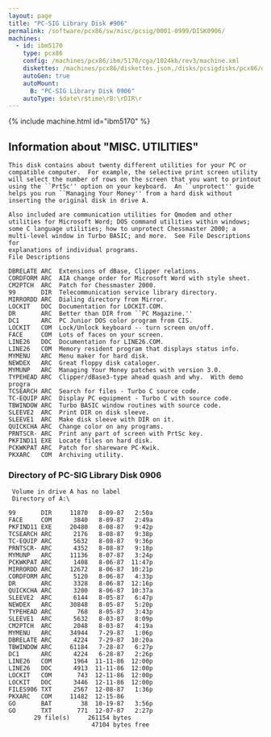 ```yaml
---
layout: page
title: "PC-SIG Library Disk #906"
permalink: /software/pcx86/sw/misc/pcsig/0001-0999/DISK0906/
machines:
  - id: ibm5170
    type: pcx86
    config: /machines/pcx86/ibm/5170/cga/1024kb/rev3/machine.xml
    diskettes: /machines/pcx86/diskettes.json,/disks/pcsigdisks/pcx86/diskettes.json
    autoGen: true
    autoMount:
      B: "PC-SIG Library Disk 0906"
    autoType: $date\r$time\rB:\rDIR\r
---
```


{% include machine.html id="ibm5170" %}

## Information about "MISC. UTILITIES"

    This disk contains about twenty different utilities for your PC or
    compatible computer.  For example, the selective print screen utility
    will select the number of rows on the screen that you want to printout
    using the ``PrtSc'' option on your keyboard.  An ``unprotect'' guide
    helps you run ``Managing Your Money'' from a hard disk without
    inserting the original disk in drive A.
    
    Also included are communication utilities for Qmodem and other
    utilities for Microsoft Word; DOS command utilities within windows;
    some C language utilities; how to unprotect Chessmaster 2000; a
    multi-level window in Turbo BASIC; and more.  See File Descriptions for
    explanations of individual programs.
    File Descriptions
    
    DBRELATE ARC  Extensions of dBase, Clipper relations.
    CORDFORM ARC  AIA change order for Microsoft Word with style sheet.
    CM2PTCH  ARC  Patch for Chessmaster 2000.
    99       DIR  Telecommunication service library directory.
    MIRRORDD ARC  Dialing directory from Mirror.
    LOCKIT   DOC  Documentation for LOCKIT.COM.
    DR       ARC  Better than DIR from ``PC Magazine.''
    DC1      ARC  PC Junior DOS color program from CIS.
    LOCKIT   COM  Lock/Unlock keyboard -- turn screen on/off.
    FACE     COM  Lots of faces on your screen.
    LINE26   DOC  Documentation for LINE26.COM.
    LINE26   COM  Memory resident program that displays status info.
    MYMENU   ARC  Menu maker for hard disk.
    NEWDEX   ARC  Great floppy disk cataloger.
    MYMUNP   ARC  Managing Your Money patches with version 3.0.
    TYPEHEAD ARC  Clipper/dBase3-type ahead quash and why.  With demo progra
    TCSEARCH ARC  Search for files - Turbo C source code.
    TC-EQUIP ARC  Display PC equipment - Turbo C with source code.
    TBWINDOW ARC  Turbo BASIC window routines with source code.
    SLEEVE2  ARC  Print DIR on disk sleeve.
    SLEEVE1  ARC  Make disk sleeve with DIR on it.
    QUICKCHA ARC  Change color on any programs.
    PRNTSCR- ARC  Print any part of screen with PrtSc key.
    PKFIND11 EXE  Locate files on hard disk.
    PCKWKPAT ARC  Patch for shareware PC-Kwik.
    PKXARC   COM  Archiving utility.

### Directory of PC-SIG Library Disk 0906

     Volume in drive A has no label
     Directory of A:\

    99       DIR     11870   8-09-87   2:50a
    FACE     COM      3840   8-09-87   2:49a
    PKFIND11 EXE     20480   8-08-87   9:42p
    TCSEARCH ARC      2176   8-08-87   9:38p
    TC-EQUIP ARC      5632   8-08-87   9:36p
    PRNTSCR- ARC      4352   8-08-87   9:18p
    MYMUNP   ARC     11136   8-07-87   3:24p
    PCKWKPAT ARC      1408   8-06-87  11:47p
    MIRRORDD ARC     12672   8-06-87  10:21p
    CORDFORM ARC      5120   8-06-87   4:33p
    DR       ARC      3328   8-06-87  12:16p
    QUICKCHA ARC      3200   8-06-87  10:37a
    SLEEVE2  ARC      6144   8-05-87   6:47p
    NEWDEX   ARC     30848   8-05-87   5:20p
    TYPEHEAD ARC       768   8-05-87   3:43p
    SLEEVE1  ARC      5632   8-03-87   8:09p
    CM2PTCH  ARC      2048   8-03-87   4:19a
    MYMENU   ARC     34944   7-29-87   1:06p
    DBRELATE ARC      4224   7-29-87  10:20a
    TBWINDOW ARC     61184   7-28-87   6:27p
    DC1      ARC      4224   6-28-87   2:26p
    LINE26   COM      1964  11-11-86  12:00p
    LINE26   DOC      4913  11-11-86  12:00p
    LOCKIT   COM       743  12-11-86  12:00p
    LOCKIT   DOC      3446  12-11-86  12:00p
    FILES906 TXT      2567  12-08-87   1:36p
    PKXARC   COM     11482  12-15-86
    GO       BAT        38  10-19-87   3:56p
    GO       TXT       771  12-07-87   2:27p
           29 file(s)     261154 bytes
                           47104 bytes free

